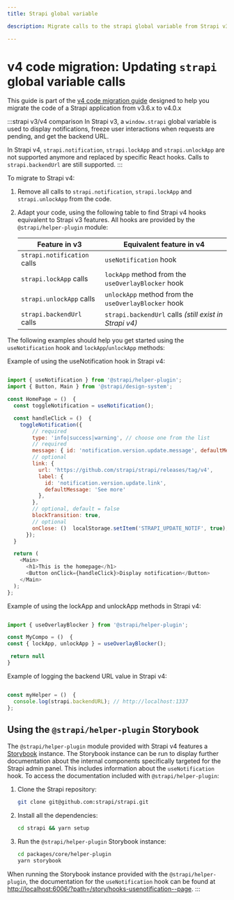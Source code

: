 ```yaml
---
title: Strapi global variable

description: Migrate calls to the strapi global variable from Strapi v3.6.x to v4.0.x with step-by-step instructions

---
```


# v4 code migration: Updating `strapi` global variable calls

This guide is part of the [v4 code migration guide](/dev-docs/migration/v3-to-v4/code-migration.md) designed to help you migrate the code of a Strapi application from v3.6.x to v4.0.x

:::strapi v3/v4 comparison
In Strapi v3,  a `window.strapi` global variable is used to display notifications, freeze user interactions when requests are pending, and get the backend URL.

In Strapi v4, `strapi.notification`, `strapi.lockApp` and `strapi.unlockApp` are not supported anymore and replaced by specific React hooks. Calls to `strapi.backendUrl` are still supported.
:::

To migrate to Strapi v4:

1. Remove all calls to `strapi.notification`, `strapi.lockApp` and `strapi.unlockApp` from the code.

2. Adapt your code, using the following table to find Strapi v4 hooks equivalent to Strapi v3 features. All hooks are provided by the `@strapi/helper-plugin` module:

    | Feature in v3               | Equivalent feature in v4                             |
    | --------------------------- | ---------------------------------------------------- |
    | `strapi.notification` calls | `useNotification` hook                               |
    | `strapi.lockApp` calls      | `lockApp` method from the `useOverlayBlocker` hook   |
    | `strapi.unlockApp` calls    | `unlockApp` method from the `useOverlayBlocker` hook |
    | `strapi.backendUrl` calls   | `strapi.backendUrl` calls _(still exist in Strapi v4)_  |

The following examples should help you get started using the `useNotification` hook and `lockApp`/`unlockApp` methods:


 Example of using the useNotification hook in Strapi v4:

```js title="./src/plugins/<my-plugin>/admin/*.js"

import { useNotification } from '@strapi/helper-plugin';
import { Button, Main } from '@strapi/design-system';

const HomePage = ()  {
  const toggleNotification = useNotification();

  const handleClick = ()  {
    toggleNotification({
        // required
        type: 'info|success|warning', // choose one from the list
        // required
        message: { id: 'notification.version.update.message', defaultMessage: 'A new version is available' },
        // optional
        link: {
          url: 'https://github.com/strapi/strapi/releases/tag/v4',
          label: {
            id: 'notification.version.update.link',
            defaultMessage: 'See more'
          },
        },
        // optional, default = false
        blockTransition: true,
        // optional
        onClose: ()  localStorage.setItem('STRAPI_UPDATE_NOTIF', true),
      });
  }

  return (
    <Main>
      <h1>This is the homepage</h1>
      <Button onClick={handleClick}>Display notification</Button>
    </Main>
  );
};
```



 
Example of using the lockApp and unlockApp methods in Strapi v4:

```js title="./src/plugins/<my-plugin>/admin/*.js"

import { useOverlayBlocker } from '@strapi/helper-plugin';

const MyCompo = ()  {
const { lockApp, unlockApp } = useOverlayBlocker();

 return null
}
```




 Example of logging the backend URL value in Strapi v4:

```js title="./src/plugins/<my-plugin>/*.js"

const myHelper = ()  {
  console.log(strapi.backendURL); // http://localhost:1337
};
```



## Using the `@strapi/helper-plugin` Storybook

The `@strapi/helper-plugin` module provided with Strapi v4 features a [Storybook](https://storybook.js.org/) instance. The Storybook instance can be run to display further documentation about the internal components specifically targeted for the Strapi admin panel. This includes information about the `useNotification` hook. To access the documentation included with `@strapi/helper-plugin`:

1. Clone the Strapi repository:

    ```sh
    git clone git@github.com:strapi/strapi.git
    ```

2. Install all the dependencies:

    ```sh
    cd strapi && yarn setup
    ```

3. Run the `@strapi/helper-plugin` Storybook instance:

    ```sh
    cd packages/core/helper-plugin
    yarn storybook
    ```


When running the Storybook instance provided with the `@strapi/helper-plugin`, the documentation for the `useNotification` hook can be found at [http://localhost:6006/?path=/story/hooks-usenotification--page](http://localhost:6006/?path=/story/hooks-usenotification--page).
:::
